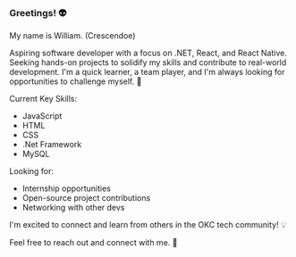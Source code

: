 ### Greetings! 👽

My name is William. (Crescendoe)

Aspiring software developer with a focus on .NET, React, and React Native. Seeking hands-on projects to solidify my skills and contribute to real-world development. I'm a quick learner, a team player, and I'm always looking for opportunities to challenge myself. 🚀

Current Key Skills:

- JavaScript
- HTML
- CSS
- .Net Framework
- MySQL

Looking for:

- Internship opportunities
- Open-source project contributions
- Networking with other devs

I'm excited to connect and learn from others in the OKC tech community! 💡

Feel free to reach out and connect with me. 🤝
